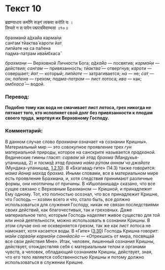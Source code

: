 # Текст 10

ब्रह्मण्याधाय कर्माणि सङ्गं त्यक्त्वा करोति यः ।  
लिप्यते न स पापेन पद्मपत्रमिवाम्भसा ॥१०॥

брахман̣й а̄дха̄йа карма̄н̣и  
сан̇гам̇ тйактва̄ кароти йат̣  
липйате на са па̄пена  
падма-патрам ива̄мбхаса̄

_брахман̣и_ — Верховной Личности Бога; _а̄дха̄йа_ — посвятив; _карма̄н̣и_ — действия; _сан̇гам_ — привязанность; _тйактва̄_ — отвергнув; _кароти_ — совершает; _йат̣_ — который; _липйате_ — затрагивается; _на_ — не; _сат̣_ — он; _па̄пена_ — грехом; _падма-патрам_ — лист лотоса; _ива_ — как; _амбхаса̄_ — водой.

### Перевод:

**Подобно тому как вода не смачивает лист лотоса, грех никогда не пятнает того, кто исполняет свой долг без привязанности к плодам своего труда, жертвуя их Верховному Господу.**

### Комментарий:

В данном случае слово _брахман̣и_ означает «в сознании Кришны». Материальный мир — это совокупное проявление трех _гун_ материальной природы, которое на санскрите называется _прадханой._ Ведические гимны гласят: _сарвам̇ хй этад брахма_ (Мандукья-упанишад, 2) и _тасма̄д этад брахма на̄ма рӯпам аннам̇ ча джа̄йате_ (Мундака-упанишад, [1.2.10](#)). В «Бхагавад-гите» (14.3) также говорится: _мама йонир махад брахма._ Иными словами, все в материальном мире есть проявление Брахмана, и, хотя следствия принимают различные формы, они неотличны от причины. В «Ишопанишад» сказано, что все сущее связано с Верховным Брахманом — Кришной, и принадлежит Ему одному. Тот, кто полностью осознал, что все принадлежит Кришне, что Господь — хозяин всего и что, стало быть, все должно использоваться для служения Господу, никак не связан последствиями своих действий, как благочестивых, так и греховных. Даже материальное тело, которым Господь наделяет живое существо для той или иной деятельности, можно использовать в сознании Кришны. В этом случае оно не оскверняется грехом, так же как лист лотоса не намокает, хотя касается воды. В «Гите» ([3.30](../3/30.md)) Господь Кришна говорит: _майи сарва̄н̣и карма̄н̣и саннйасйа_ — «Отрекшись от мира, посвящай все свои действия Мне». Итак, человек, лишенный сознания Кришны, действует, отождествляя себя с материальным телом и органами чувств, а человек, обладающий сознанием Кришны, действует, зная, что его тело является собственностью Кришны и потому должно использоваться в служении Кришне.